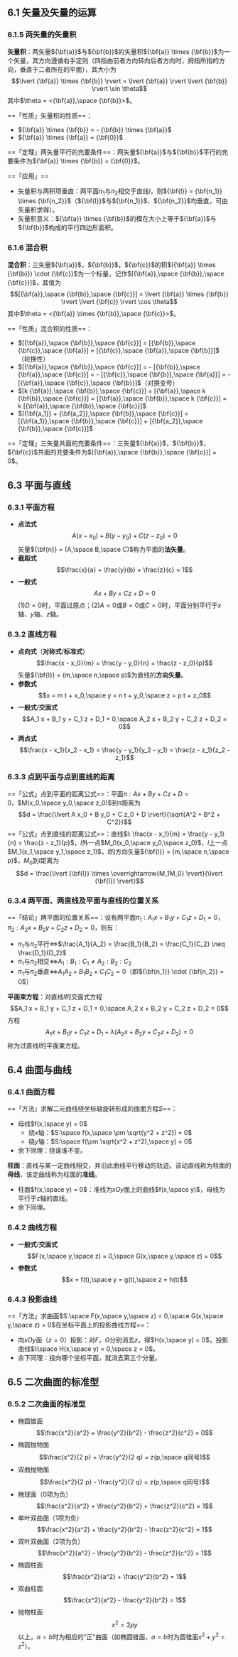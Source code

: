 ## 6.1 矢量及矢量的运算

### 6.1.5 两矢量的矢量积

**矢量积**：两矢量${\bf{a}}$与${\bf{b}}$的矢量积${\bf{a}} \times {\bf{b}}$为一个矢量，其方向遵循右手定则（四指由前者方向转向后者方向时，拇指所指的方向，垂直于二者所在的平面），其大小为
$$\lvert {\bf{a}} \times {\bf{b}} \rvert = \lvert {\bf{a}} \rvert \lvert {\bf{b}} \rvert \sin \theta$$
其中$\theta = <{\bf{a}},\space {\bf{b}}>$。

==「性质」矢量积的性质==：

- ${\bf{a}} \times {\bf{b}} = - {\bf{b}} \times {\bf{a}}$
- ${\bf{a}} \times {\bf{a}} = {\bf{0}}$

==「定理」两矢量平行的充要条件==：两矢量${\bf{a}}$与${\bf{b}}$平行的充要条件为${\bf{a}} \times {\bf{b}} = {\bf{0}}$。

==「应用」==

- 矢量积与两积项垂直：两平面$\pi_1$与$\pi_2$相交于直线$l$，则${\bf{l}} = {\bf{n_1}} \times {\bf{n_2}}$（${\bf{l}}$与${\bf{n_1}}$、${\bf{n_2}}$均垂直，可由矢量积求得）。
- 矢量积意义：${\bf{a}} \times {\bf{b}}$的模在大小上等于${\bf{a}}$与${\bf{b}}$构成的平行四边形面积。

### 6.1.6 混合积

**混合积**：三矢量${\bf{a}}$，${\bf{b}}$，${\bf{c}}$的积$({\bf{a}} \times {\bf{b}}) \cdot {\bf{c}}$为一个标量，记作$[{\bf{a}},\space {\bf{b}},\space {\bf{c}}]$，其值为
$$[{\bf{a}},\space {\bf{b}},\space {\bf{c}}] = \lvert {\bf{a}} \times {\bf{b}} \rvert \lvert {\bf{c}} \rvert \cos \theta$$
其中$\theta = <{\bf{a}} \times {\bf{b}},\space {\bf{c}}>$。

==「性质」混合积的性质==：

- $[{\bf{a}},\space {\bf{b}},\space {\bf{c}}] = [{\bf{b}},\space {\bf{c}},\space {\bf{a}}] = [{\bf{c}},\space {\bf{a}},\space {\bf{b}}]$（轮换性）
- $[{\bf{a}},\space {\bf{b}},\space {\bf{c}}] = - [{\bf{b}},\space {\bf{a}},\space {\bf{c}}] = - [{\bf{c}},\space {\bf{b}},\space {\bf{a}}] = - [{\bf{a}},\space {\bf{c}},\space {\bf{b}}]$（对换变号）
- $[k {\bf{a}},\space {\bf{b}},\space {\bf{c}}] = [{\bf{a}},\space k {\bf{b}},\space {\bf{c}}] = [{\bf{a}},\space {\bf{b}},\space k {\bf{c}}] = k [{\bf{a}},\space {\bf{b}},\space {\bf{c}}]$
- $[{\bf{a_1}} + {\bf{a_2}},\space {\bf{b}},\space {\bf{c}}] = [{\bf{a_1}},\space {\bf{b}},\space {\bf{c}}] + [{\bf{a_2}},\space {\bf{b}},\space {\bf{c}}]$

==「定理」三矢量共面的充要条件==：三矢量${\bf{a}}$，${\bf{b}}$，${\bf{c}}$共面的充要条件为$[{\bf{a}},\space {\bf{b}},\space {\bf{c}}] = 0$。

## 6.3 平面与直线

### 6.3.1 平面方程

- **点法式**
$$A (x - x_0) + B (y - y_0) + C (z - z_0) = 0$$
矢量${\bf{n}} = (A,\space B,\space C)$称为平面的**法矢量**。
- **截距式**
$$\frac{x}{a} + \frac{y}{b} + \frac{z}{c} = 1$$
- **一般式**
$$A x + B y + C z + D = 0$$
(1)$D = 0$时，平面过原点；(2)$A = 0$或$B = 0$或$C = 0$时，平面分别平行于$x$轴、$y$轴、$z$轴。

### 6.3.2 直线方程

- **点向式**（**对称式**/**标准式**）
$$\frac{x - x_0}{m} = \frac{y - y_0}{n} = \frac{z - z_0}{p}$$
矢量${\bf{l}} = (m,\space n,\space p)$为直线的**方向矢量**。
- **参数式**
$$x = m t + x_0,\space y = n t + y_0,\space z = p t + z_0$$
- **一般式**/**交面式**
$$A_1 x + B_1 y + C_1 z + D_1 = 0,\space A_2 x + B_2 y + C_2 z + D_2 = 0$$
- **两点式**
$$\frac{x - x_1}{x_2 - x_1} = \frac{y - y_1}{y_2 - y_1} = \frac{z - z_1}{z_2 - z_1}$$
### 6.3.3 点到平面与点到直线的距离

==「公式」点到平面的距离公式==：平面$\pi: A x + B y + C z + D = 0$，$M(x_0,\space y_0,\space z_0)$到$\pi$距离为
$$d = \frac{\lvert A x_0 + B y_0 + C z_0 + D \rvert}{\sqrt{A^2 + B^2 + C^2}}$$
==「公式」点到直线的距离公式==：直线$l: \frac{x - x_1}{m} = \frac{y - y_1}{n} = \frac{z - z_1}{p}$，$l$外一点$M_0(x_0,\space y_0,\space z_0)$，$l$上一点$M_1(x_1,\space y_1,\space z_1)$，$l$的方向矢量${\bf{l}} = (m,\space n,\space p)$，$M_0$到$l$距离为
$$d = \frac{\lvert {\bf{l}} \times \overrightarrow{M_1M_0} \rvert}{\lvert {\bf{l}} \rvert}$$

### 6.3.4 两平面、两直线及平面与直线的位置关系

==「结论」两平面的位置关系==：设有两平面$\pi_1: A_1 x + B_1 y +C_1 z + D_1 = 0$，$\pi_2: A_2 x + B_2 y +C_2 z + D_2 = 0$，则有：

- $\pi_1$与$\pi_2$平行$\iff$$\frac{A_1}{A_2} = \frac{B_1}{B_2} = \frac{C_1}{C_2} \neq \frac{D_1}{D_2}$
- $\pi_1$与$\pi_2$相交$\iff$$A_1 : B_1 : C_1 \neq A_2 : B_2 : C_2$
- $\pi_1$与$\pi_2$垂直$\iff$$A_1 A_2 + B_1 B_2 + C_1 C_2 = 0$（即${\bf{n_1}} \cdot {\bf{n_2}} = 0$）

**平面束方程**：对直线$l$的交面式方程
$$A_1 x + B_1 y + C_1 z + D_1 = 0,\space A_2 x + B_2 y + C_2 z + D_2 = 0$$
方程
$$A_1 x + B_1 y + C_1 z + D_1 + \lambda (A_2 x + B_2 y + C_2 z + D_2) = 0$$
称为过直线$l$的平面束方程。

## 6.4 曲面与曲线

### 6.4.1 曲面方程

==「方法」求解二元曲线绕坐标轴旋转形成的曲面方程$S$==：
- 母线$f(x,\space y) = 0$
	- 绕$x$轴：$S:\space f(x,\space \pm \sqrt{y^2 + z^2}) = 0$
	- 绕$y$轴：$S:\space f(\pm \sqrt{x^2 + z^2},\space y) = 0$
- 余下同理：绕谁谁不变。

**柱面**：直线与某一定曲线相交，并沿此曲线平行移动的轨迹。该动直线称为柱面的**母线**，该定曲线称为柱面的**准线**。

- 柱面$f(x,\space y) = 0$：准线为$xOy$面上的曲线$f(x,\space y)$，母线为平行于$z$轴的直线。
- 余下同理。

### 6.4.2 曲线方程

- **一般式**/**交面式**
$$F(x,\space y,\space z) = 0,\space G(x,\space y,\space z) = 0$$
- **参数式**
$$x = f(t),\space y = g(t),\space z = h(t)$$

### 6.4.3 投影曲线

==「方法」求曲面$S:\space F(x,\space y,\space z) = 0,\space G(x,\space y,\space z) = 0$在坐标平面上的投影曲线方程==：

- 向$xOy$面（$z = 0$）投影：对$F$，$G$分别消去$z$，得$H(x,\space y) = 0$，投影曲线$l:\space H(x,\space y) = 0,\space z = 0$。
- 余下同理：投向哪个坐标平面，就消去第三个分量。

## 6.5 二次曲面的标准型

### 6.5.2 二次曲面的标准型

- 椭圆锥面
$$\frac{x^2}{a^2} + \frac{y^2}{b^2} - \frac{z^2}{c^2} = 0$$
- 椭圆抛物面
$$\frac{x^2}{2 p} + \frac{y^2}{2 q} = z(p,\space q同号)$$
- 双曲抛物面
$$\frac{x^2}{2 p} - \frac{y^2}{2 q} = z(p,\space q同号)$$
- 椭球面（0项为负）
$$\frac{x^2}{a^2} + \frac{y^2}{b^2} + \frac{z^2}{c^2} = 1$$
- 单叶双曲面（1项为负）
$$\frac{x^2}{a^2} + \frac{y^2}{b^2} - \frac{z^2}{c^2} = 1$$
- 双叶双曲面（2项为负）
$$\frac{x^2}{a^2} - \frac{y^2}{b^2} - \frac{z^2}{c^2} = 1$$
- 椭圆柱面
$$\frac{x^2}{a^2} + \frac{y^2}{b^2} = 1$$
- 双曲柱面
$$\frac{x^2}{a^2} - \frac{y^2}{b^2} = 1$$
- 抛物柱面
$$x^2 = 2 p y$$
以上，$a = b$时为相应的“正”曲面（如椭圆锥面，$a = b$时为圆锥面$x^2 + y^2 = z^2$）。
